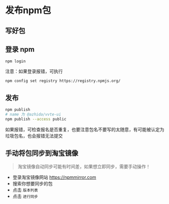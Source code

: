 # 发布npm包

## 写好包

## 登录 npm
```
npm login
```
注意：如果登录报错，可执行
```
npm config set registry https://registry.npmjs.org/
```

## 发布
```sh
npm publish
# name 为 @azhida/vvte-ui
npm publish --access public
```
如果报错，可检查报名是否重复，也要注意包名不要写的太随意，有可能被认定为垃圾包名，也会报错无法提交


## 手动将包同步到淘宝镜像

> 淘宝镜像自动同步可能有时间差，如果想立即同步，需要手动操作！

- 登录淘宝镜像网站 https://npmmirror.com
- 搜索你想要同步的包
- 点击 `版本列表`
- 点击 `进行同步`